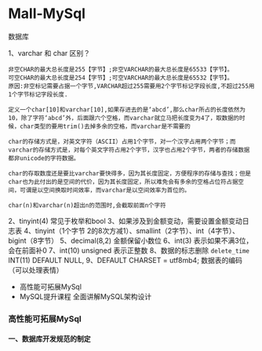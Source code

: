 # Mall-MySql
数据库

1、varchar 和 char 区别？
```
非空CHAR的最大总长度是255【字节】;非空VARCHAR的最大总长度是65533【字节】。
可空CHAR的最大总长度是254【字节】;可空VARCHAR的最大总长度是65532【字节】。
原因:非空标记需要占据一个字节,VARCHAR超过255需要用2个字节标记字段长度,不超过255用1个字节标记字段长度.

定义一个char[10]和varchar[10],如果存进去的是‘abcd’,那么char所占的长度依然为10，除了字符‘abcd’外，后面跟六个空格，而varchar就立马把长度变为4了，取数据的时候，char类型的要用trim()去掉多余的空格，而varchar是不需要的

char的存储方式是，对英文字符（ASCII）占用1个字节，对一个汉字占用两个字节；而varchar的存储方式是，对每个英文字符占用2个字节，汉字也占用2个字节，两者的存储数据都非unicode的字符数据。

char的存取数度还是要比varchar要快得多，因为其长度固定，方便程序的存储与查找；但是char也为此付出的是空间的代价，因为其长度固定，所以难免会有多余的空格占位符占据空间，可谓是以空间换取时间效率，而varchar是以空间效率为首位的。

char(n)和varchar(n)超出n的范围时,会截取前面n个字符
```

2、tinyint(4) 常见于枚举和bool
3、如果涉及到金额变动，需要设置金额变动日志表
4、tinyint（1个字节 2的8次方减1）、smallint（2字节）、int（4字节）、bigint（8字节）
5、decimal(8,2) 金额保留小数位
6、int(3) 表示如果不满3位，会在前面补0
7、int(10) unsigned 表示正整数
8、数据的标志删除 `delete_time`  INT(11) DEFAULT NULL,
9、DEFAULT CHARSET = utf8mb4; 数据表的编码（可以处理表情）

- 高性能可拓展MySql
- MySQL提升课程 全面讲解MySQL架构设计

### 高性能可拓展MySql
#### 一、数据库开发规范的制定
